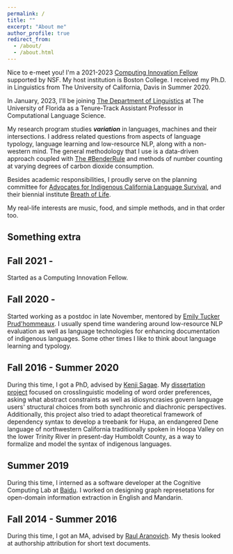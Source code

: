 ```yaml
---
permalink: /
title: ""
excerpt: "About me"
author_profile: true
redirect_from: 
  - /about/
  - /about.html
---
```



Nice to e-meet you! I'm a 2021-2023 [Computing Innovation Fellow](https://cccblog.org/2021/07/22/announcing-the-2021-computing-innovation-fellows/) supported by NSF. My host institution is Boston College. I received my Ph.D. in Linguistics from The University of California, Davis in Summer 2020.

In January, 2023, I'll be joining [The Department of Linguistics](https://lin.ufl.edu/) at The University of Florida as a Tenure-Track Assistant Professor in Computational Language Science.

My research program studies ***variation*** in languages, machines and their intersections. I address related questions from aspects of language typology, language learning and low-resource NLP, along with a non-western mind. The general methodology that I use is a data-driven approach coupled with [The #BenderRule](https://thegradient.pub/the-benderrule-on-naming-the-languages-we-study-and-why-it-matters/) and methods of number counting at varying degrees of carbon dioxide consumption. 

Besides academic responsibilities, I proudly serve on the planning committee for [Advocates for Indigenous California Language Survival](https://aicls.org), and their biennial institute [Breath of Life](https://aicls.org/breath-of-life-institute/). 

My real-life interests are music, food, and simple methods, and in that order too.


Something extra
------

Fall 2021 -
------

Started as a Computing Innovation Fellow.

Fall 2020 -
------

Started working as a postdoc in late November, mentored by [Emily Tucker Prud'hommeaux](http://cs.bc.edu/~prudhome/publications.html). I usually spend time wandering around low-resource NLP evaluation as well as language technologies for enhancing documentation of indigenous languages. Some other times I like to think about language learning and typology.

Fall 2016 - Summer 2020
------

During this time, I got a PhD, advised by [Kenji Sagae](http://compling.ucdavis.edu/sagae/index.html). My [dissertation project](http://zoeyliu18.github.io/files/Zoey_Dissertation.pdf) focused on crosslinguistic modeling of word order preferences, asking what abstract constraints as well as idiosyncrasies govern language users' structural choices from both synchronic and diachronic perspectives. Additionally, this project also tried to adapt theoretical framework of dependency syntax to develop a treebank for Hupa, an endangered Dene language of northwestern California traditionally spoken in Hoopa Valley on the lower Trinity River in present-day Humboldt County, as a way to formalize and model the syntax of indigenous languages.

Summer 2019 
------

During this time, I interned as a software developer at the Cognitive Computing Lab at [Baidu](http://research.baidu.com/Index). I worked on designing graph represetations for open-domain information extraction in English and Mandarin.

Fall 2014 - Summer 2016
------

During this time, I got an MA, advised by [Raul Aranovich](https://linguistics.ucdavis.edu/people/raranovi). My thesis looked at authorship attribution for short text documents.


